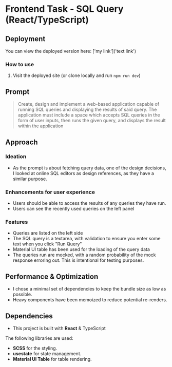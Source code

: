 # Frontend Task - SQL Query (React/TypeScript)

## Deployment
You can view the deployed version here: ['my link']('text link')

### How to use
1. Visit the deployed site (or clone locally and run `npm run dev`)

## Prompt
> Create, design and implement a web-based application capable of running SQL queries and displaying the results of said query. The application must include a space which accepts SQL queries in the form of user inputs, then runs the given query, and displays the result within the application

## Approach

### Ideation
- As the prompt is about fetching query data, one of the design decisions, I looked at online SQL editors as design references, as they have a similar purpose.

### Enhancements for user experience
- Users should be able to access the results of any queries they have run.
- Users can see the recently used queries on the left panel

### Features
- Queries are listed on the left side
- The SQL query is a textarea, with validation to ensure you enter some text when you click "Run Query"
- Material UI table has been used for the loading of the query data
- The queries run are mocked, with a random probability of the mock response erroring out. This is intentional for testing purposes.

## Performance & Optimization
- I chose a minimal set of dependencies to keep the bundle size as low as possible.
- Heavy components have been memoized to reduce potential re-renders.


## Dependencies
- This project is built with **React** & TypeScript

The following libraries are used:
- **SCSS** for the styling.
- **usestate** for state management.
- **Material UI Table** for table rendering.
